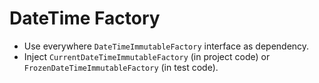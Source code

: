 # DateTime Factory

* Use everywhere `DateTimeImmutableFactory` interface as dependency.
* Inject `CurrentDateTimeImmutableFactory` (in project code) or `FrozenDateTimeImmutableFactory` (in test code).
